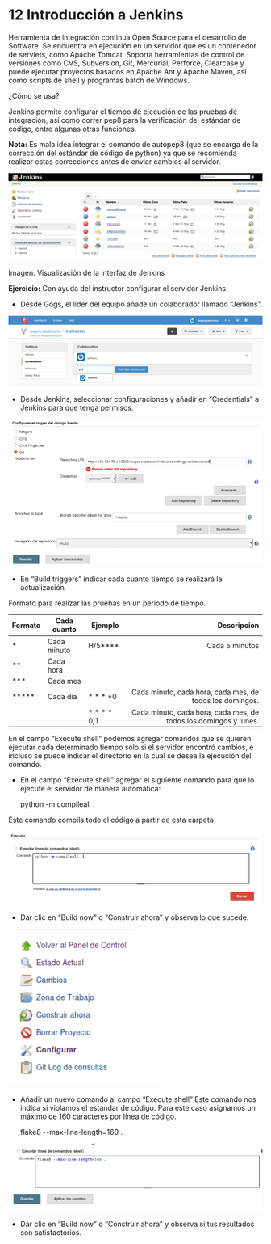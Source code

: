 # 12 Introducción a Jenkins

Herramienta de integración continua Open Source para el desarrollo de Software.
Se encuentra en ejecución en un servidor que es un contenedor de servlets, como Apache Tomcat. Soporta herramientas de control de versiones como CVS, Subversion, Git, Mercurial, Perforce, Clearcase y puede ejecutar proyectos basados en Apache Ant y Apache Maven, así como scripts de shell y programas batch de Windows.

¿Cómo se usa?

Jenkins permite configurar el tiempo de ejecución de las pruebas de integración, así como correr pep8 para la verificación del estándar de código, entre algunas otras funciones.

__Nota:__ Es mala idea integrar el comando de autopep8 (que se encarga de la corrección del estándar de código de python) ya que se recomienda realizar estas correcciones antes de enviar cambios al servidor.

![Panel de control de Jenkins](images/paneldecontroljenkins.png)

Imagen: Visualización de la interfaz de Jenkins

__Ejercicio:__ Con ayuda del instructor configurar el servidor Jenkins.

* Desde Gogs, el líder del equipo añade un colaborador llamado “Jenkins”.

![Añadir un colaborador a Gogs](images/colaboradorjenkins.png)

* Desde Jenkins, seleccionar configuraciones y añadir en “Credentials” a Jenkins para que tenga permisos.

![Creación de llaves](images/llaves.png)

* En “Build triggers” indicar cada cuanto tiempo se realizará la actualización

Formato para realizar las pruebas en un periodo de tiempo.

|Formato | Cada cuanto | Ejemplo | Descripcion |
|:------ | -----------| --------- |-----------:|
| *      |Cada minuto | H/5****   | Cada 5 minutos |
| **     | Cada hora |           |             |
| ***    | Cada mes   |           |            |
| *****  | Cada día   | * *  * *0 | Cada minuto, cada hora, cada mes, de todos los domingos. |
|        |            | * * * * 0,1 | Cada minuto, cada hora, cada mes, de todos los domingos y lunes. |

En el campo “Execute shell” podemos agregar comandos que se quieren ejecutar cada determinado tiempo solo si el servidor encontró cambios, e incluso se puede indicar el directorio en la cual se desea la ejecución del comando.

* En el campo “Execute shell” agregar el siguiente comando para que lo ejecute el servidor de manera automática:

	python -m compileall .
 
Este comando compila todo el código a partir de esta carpeta

![Comando compileall](images/compileall.png)

* Dar clic en “Build now” o “Construir ahora” y observa lo que sucede.

![Visializacion del estado del proyecto](images/Construirahora.png)

* Añadir un nuevo comando al campo “Execute shell” Este comando nos indica si violamos el estándar de código. Para este caso asignamos un máximo de 160 caracteres por línea de código.

	flake8  --max-line-length=160 .

![Comando que se asegura de evitar violaciones en el código](images/flake.png)

* Dar clic en “Build now” o “Construir ahora” y observa si tus resultados son satisfactorios.

